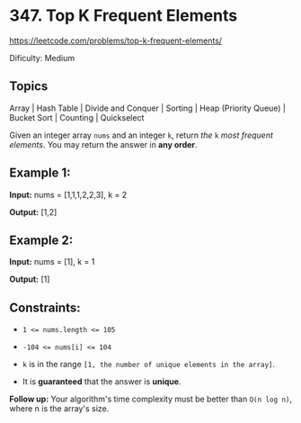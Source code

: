 # 347\. Top K Frequent Elements

https://leetcode.com/problems/top-k-frequent-elements/

Dificulty: Medium

## Topics
Array | Hash Table | Divide and Conquer | Sorting | Heap (Priority Queue) | Bucket Sort | Counting | Quickselect

Given an integer array `nums` and an integer `k`, return _the_ `k` _most frequent elements_. You may return the answer in **any order**.

## Example 1:

**Input:** nums = \[1,1,1,2,2,3\], k = 2

**Output:** \[1,2\]

## Example 2:

**Input:** nums = \[1\], k = 1

**Output:** \[1\]

## Constraints:

-   `1 <= nums.length <= 105`

-   `-104 <= nums[i] <= 104`

-   `k` is in the range `[1, the number of unique elements in the array]`.

-   It is **guaranteed** that the answer is **unique**.

**Follow up:** Your algorithm's time complexity must be better than `O(n log n)`, where n is the array's size.







